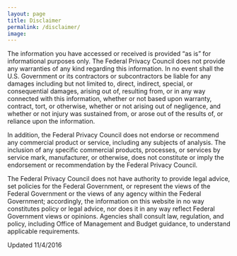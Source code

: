 ```yaml
---
layout: page
title: Disclaimer
permalink: /disclaimer/
image:
---
```

The information you have accessed or received is provided “as is” for informational purposes only.  The Federal Privacy Council does not provide any warranties of any kind regarding this information.  In no event shall the U.S. Government or its contractors or subcontractors be liable for any damages including but not limited to, direct, indirect, special, or consequential damages, arising out of, resulting from, or in any way connected with this information, whether or not based upon warranty, contract,  tort, or otherwise, whether or not arising out of negligence, and whether or not injury was sustained from, or arose out of the results of, or reliance upon the information.

In addition, the Federal Privacy Council does not endorse or recommend any commercial product or service, including any subjects of analysis.  The inclusion of any specific commercial products, processes, or services by service mark, manufacturer, or otherwise, does not constitute or imply the endorsement or recommendation by the Federal Privacy Council.

The Federal Privacy Council does not have authority to provide legal advice, set policies for the Federal Government, or represent the views of the Federal Government or the views of any agency within the Federal Government; accordingly, the information on this website in no way constitutes policy or legal advice, nor does it in any way reflect Federal Government views or opinions.  Agencies shall consult law, regulation, and policy, including Office of Management and Budget guidance, to understand applicable requirements.

Updated 11/4/2016

